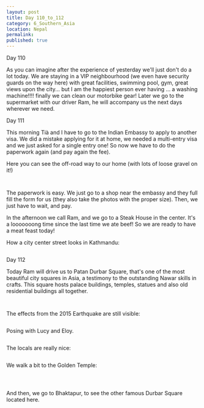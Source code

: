 ```yaml
---
layout: post
title: Day 110_to_112
category: 6_Southern_Asia
location: Nepal
permalink: 
published: true
---
```


Day 110

As you can imagine after the experience of yesterday we'll just don't do a lot today. We are staying in a VIP neighbourhood (we even have security guards on the way here) with great facilities, swimming pool, gym, great views upon the city... but I am the happiest person ever having ... a washing machine!!!! finally we can clean our motorbike gear! Later we go to the supermarket with our driver Ram, he will accompany us the next days wherever we need.

Day 111

This morning Tià and I have to go to the Indian Embassy to apply to another visa. We did a mistake applying for it at home, we needed a multi-entry visa and we just asked for a single entry one! So now we have to do the paperwork again (and pay again the fee).

Here you can see the off-road way to our home (with lots of loose gravel on it!)

<p><a
href="https://lh3.googleusercontent.com/NzfYoWNaRoICuIh_SaC-JQDc13leZ1eTjnYYeysxEif_v2EhckVgVh5I6aqDYfmcsVD45V-YkCD7SigGRjSoKvJcuCqaZ-DzZQo1x0JafNByog1K2eOjHRY0bALLz2uDEErUaDtWGGodYa-qqryVXE0ENHm_oZxnkADdmc9oLCtbAeaHLovd_MLrSgHDLpofH05MGHHbigOFVA6TZm1LGL46p7GgzQGPA6dqOV7KqXQG--Dvp_kAiBtc1hbTkEvOhV3Otd_8ZN4ct0pT8qH6-C8s4Ohr4-l1-LZhEEUDXHdmmNZ0g0zpIR0sCOR9b-0F7JGj4M2i1tvTtzMkYhIoSqOi7Iwf0AE8oBg-wd7iwJFz_KEwkQSdnAqh-kZyJwipnv_S1kxIBOeOPZdPvxTZm-0mkri7_UL4KT60JCpjEOFcFAf2YE4qdEaHL4mhnUZ9uN4cRuh6wieSJBn_i8EFJkvtJ4vHLzNcAwOggm9phqD4olByWn7S5pyrr1OK7pwt0b31Zg5KJsGqDDXhuZ0syXwkuVM7RbyWsASXjEFbOM-ghLY8eqLJIPC7gAA6yjPDjS3jhQsv3up0XQsEBSlnjJHh9o42CxDHlZRdEUiH7_veMDxOI8gV8ZBXD2s5EY7Ixv0DenWkNEEyYbV_PikvfqtfMzuPRnfaNJ0ovqMqWmlziV0JfLTsOksC3w=w836-h627-no"><img 
src="https://lh3.googleusercontent.com/NzfYoWNaRoICuIh_SaC-JQDc13leZ1eTjnYYeysxEif_v2EhckVgVh5I6aqDYfmcsVD45V-YkCD7SigGRjSoKvJcuCqaZ-DzZQo1x0JafNByog1K2eOjHRY0bALLz2uDEErUaDtWGGodYa-qqryVXE0ENHm_oZxnkADdmc9oLCtbAeaHLovd_MLrSgHDLpofH05MGHHbigOFVA6TZm1LGL46p7GgzQGPA6dqOV7KqXQG--Dvp_kAiBtc1hbTkEvOhV3Otd_8ZN4ct0pT8qH6-C8s4Ohr4-l1-LZhEEUDXHdmmNZ0g0zpIR0sCOR9b-0F7JGj4M2i1tvTtzMkYhIoSqOi7Iwf0AE8oBg-wd7iwJFz_KEwkQSdnAqh-kZyJwipnv_S1kxIBOeOPZdPvxTZm-0mkri7_UL4KT60JCpjEOFcFAf2YE4qdEaHL4mhnUZ9uN4cRuh6wieSJBn_i8EFJkvtJ4vHLzNcAwOggm9phqD4olByWn7S5pyrr1OK7pwt0b31Zg5KJsGqDDXhuZ0syXwkuVM7RbyWsASXjEFbOM-ghLY8eqLJIPC7gAA6yjPDjS3jhQsv3up0XQsEBSlnjJHh9o42CxDHlZRdEUiH7_veMDxOI8gV8ZBXD2s5EY7Ixv0DenWkNEEyYbV_PikvfqtfMzuPRnfaNJ0ovqMqWmlziV0JfLTsOksC3w=w836-h627-no" alt=""></a></p>

<p><a
href="https://lh3.googleusercontent.com/sq2uXKcmux9JK-uaA2bGrrdHW4d0sVGk3Vm-Xsl3BUPUvs5mm3KWWIkrHqWL2IolpL5cYp1PBfUs56lXMf8LKYuptzkBS0-piAb9Po_a3GucB-sdbUGU2MXJeaCPDIm7bs-NvsjWZpgjTuZks2wwMi7vN5jvSgf63EM-SqR51mUa02yMVP5TWCCbQzTINHc0gTcNqV62Tm93KpSCa5nVCehUTyNKtmTQAYQIDtzjpV714iTU7V34zXJ1rXMboy168wfNY8IY8vK2ZvXStiqaHeHLoPPueYFJZka79UF40rrd2O0JvTKQj8sBJ5uGxdAkweCnjkV0bIE0xUvaGCwDN34Fbp_fVYaTDGYKMsdJCPieS9mayhca56d2zCsJKRXiIb6Q6wIsbrf1isCObSwV4eBmyTYMLPO2Q3VZnI0UCGuFVw1tRt1xTvw_R0fbR9f8jVvwgkBoqsBpkZT-ESCjpQRFsBZ_n_HfUPXu48tZxYFDH6dRUa4hEeN95lZnY_e62aH6gz2a60DHEdoj09KLTY3W8RWHP2Cw-GhAXcGBYFDz8Uyo81BDolmkTywTay-MlaGxWdU52acFj2-Bm9VolgkSecrp25Ec7aaLqxyGXTw3WiRTX4BOe0nyelISzn2k66PoQWccSXepeRpVmjRLG7eMv4BMzr6gEOXNWf0E3RAAd3F9W9J9ktpSeA=w836-h627-no"><img 
src="https://lh3.googleusercontent.com/sq2uXKcmux9JK-uaA2bGrrdHW4d0sVGk3Vm-Xsl3BUPUvs5mm3KWWIkrHqWL2IolpL5cYp1PBfUs56lXMf8LKYuptzkBS0-piAb9Po_a3GucB-sdbUGU2MXJeaCPDIm7bs-NvsjWZpgjTuZks2wwMi7vN5jvSgf63EM-SqR51mUa02yMVP5TWCCbQzTINHc0gTcNqV62Tm93KpSCa5nVCehUTyNKtmTQAYQIDtzjpV714iTU7V34zXJ1rXMboy168wfNY8IY8vK2ZvXStiqaHeHLoPPueYFJZka79UF40rrd2O0JvTKQj8sBJ5uGxdAkweCnjkV0bIE0xUvaGCwDN34Fbp_fVYaTDGYKMsdJCPieS9mayhca56d2zCsJKRXiIb6Q6wIsbrf1isCObSwV4eBmyTYMLPO2Q3VZnI0UCGuFVw1tRt1xTvw_R0fbR9f8jVvwgkBoqsBpkZT-ESCjpQRFsBZ_n_HfUPXu48tZxYFDH6dRUa4hEeN95lZnY_e62aH6gz2a60DHEdoj09KLTY3W8RWHP2Cw-GhAXcGBYFDz8Uyo81BDolmkTywTay-MlaGxWdU52acFj2-Bm9VolgkSecrp25Ec7aaLqxyGXTw3WiRTX4BOe0nyelISzn2k66PoQWccSXepeRpVmjRLG7eMv4BMzr6gEOXNWf0E3RAAd3F9W9J9ktpSeA=w836-h627-no" alt=""></a></p>

The paperwork is easy. We just go to a shop near the embassy and they full fill the form for us (they also take the photos with the proper size). Then, we just have to wait, and pay.

In the afternoon we call Ram, and we go to a Steak House in the center. It's a looooooong time since the last time we ate beef! So we are ready to have a meat feast today!

How a city center street looks in Kathmandu:

<p><a
href="https://lh3.googleusercontent.com/01cjq0JoW3DLpkh2NxK3QTV9n4qpyW1qUHECfC1U7E0bAVmhvsQhbNmJXnXIX4-zPU6sDe74__RewcU4w4UaPbmDWLNyN5QxHflG_3RUNSmcQIHl5rj5M6fBiZrZb9JPBRGhB_MJ8SE52URe_RhDx2EOckZbcoASuufclPh0y5xHPe-uur4rg6Cdm3khAOE_z-QwfIY31xjTPH9G12HLO3xuipCLsd609Bsw6tJGYpBBsgJsAoYC274wuEHSEG5iDTcovhR5oPhI-5gB1img1JsGOsomhS3VhjeJXMwnYOI4Yy3eriTvGXwQWHeinMkl7-lu9e6gp2lCzXu8AkHK1XiOYsnJlLqQvJCoEz6CO_oJ4UYTJNtjEvtQr9I5napioYs8wdERb57xDTC1uCCEZWmIH8abfrjsFMoXVupZGizPF7zxgAiPFIvyDn_ZGgC5P2h55lTScLVuzReCfiyDPMGrVWXK1LGmVzurE9-cpEqBa8gZh_jzn3Z1jDCQtlc9GCCBkkEhTV2aWDyxx-wMMDGUxOh-jSGer-n9tCrr5CiOrmhuov_990TKWmy0JifQoycU1qZtPeB3UJy5YEQn5RjQHBTOKuEhI9BDtMUEpAv5GZAiUxaaMGuwrTtvdZZLNiPerSK_5wiLP3rfQ5x5QbRPCsC-8izWs8LtjqQIxnHFuSlkS5KuInBY2g=w836-h627-no"><img 
src="https://lh3.googleusercontent.com/01cjq0JoW3DLpkh2NxK3QTV9n4qpyW1qUHECfC1U7E0bAVmhvsQhbNmJXnXIX4-zPU6sDe74__RewcU4w4UaPbmDWLNyN5QxHflG_3RUNSmcQIHl5rj5M6fBiZrZb9JPBRGhB_MJ8SE52URe_RhDx2EOckZbcoASuufclPh0y5xHPe-uur4rg6Cdm3khAOE_z-QwfIY31xjTPH9G12HLO3xuipCLsd609Bsw6tJGYpBBsgJsAoYC274wuEHSEG5iDTcovhR5oPhI-5gB1img1JsGOsomhS3VhjeJXMwnYOI4Yy3eriTvGXwQWHeinMkl7-lu9e6gp2lCzXu8AkHK1XiOYsnJlLqQvJCoEz6CO_oJ4UYTJNtjEvtQr9I5napioYs8wdERb57xDTC1uCCEZWmIH8abfrjsFMoXVupZGizPF7zxgAiPFIvyDn_ZGgC5P2h55lTScLVuzReCfiyDPMGrVWXK1LGmVzurE9-cpEqBa8gZh_jzn3Z1jDCQtlc9GCCBkkEhTV2aWDyxx-wMMDGUxOh-jSGer-n9tCrr5CiOrmhuov_990TKWmy0JifQoycU1qZtPeB3UJy5YEQn5RjQHBTOKuEhI9BDtMUEpAv5GZAiUxaaMGuwrTtvdZZLNiPerSK_5wiLP3rfQ5x5QbRPCsC-8izWs8LtjqQIxnHFuSlkS5KuInBY2g=w836-h627-no" alt=""></a></p>

Day 112

Today Ram will drive us to Patan Durbar Square, that's one of the most beautiful city squares in Asia, a testimony to the outstanding Nawar skills in crafts. This square hosts palace buildings, temples, statues and also old residential buildings all together.

<p><a
href="https://lh3.googleusercontent.com/kPttjFe4ru1pehVVu1D6prgSLjwID0MH7qLauanuXgVbafGwlGRWObr4isdU6ZV9SB1pv0Bi0_q_IRfjdEtDRQfOfsRTf0rPV3mPXKsWg3bReuzVwsbXTdC50eFWBXNKv3lJ-s4UkTJnB2Bk2p8zC-R8Dc0zDekFc1eQPHiDaWm34I8samWf9vmFlUrFtBci_hBTJAGLLnSwPJ-JKt97aYJ2LFSu4Q-KVCi173xoQgkveGeu7K5A1e4XXcqEpzOTqcyijT97uFMW4aZeRsY0ewCgZJirIQNx1njz4zd8nNH8VF9XZ60YCXyMV3m_W5Ko0oAPc2bv6F2nNUeKYbdQ48hq55ZTLCuP6RpvTgbCz_qFeQIPVsLzSODIOrlmWBhiKGYyvC18RIwvGi14oRKFN5aHpFo1lFz22Qo5-vQZgMVTUJZ2aVQg1FFqAeX26yfhXEehB5hcovJHyK2aMWyHCO1l4eI0pNhfbs_V4uq0D3Yds0dySsDDKFe8FImSRqD3FJBwHb_lWTJZaVdBmT4iKlWUnJMzMRhn-rGPJBzzqIPF1SXwDTYv-H47RsTrpVDIMX3EW4cj3_Dxsvy-Lzkl2d7VjismnkkwTXQ5WsRXE9gwioO4sy0_8PAzj7LiLLWF-VJHIlcMyerzIT42RjaRwWZxG0GiRVU5SC9RHCB_sgQ2FUpRD39GQDEmSQ=w836-h627-no"><img 
src="https://lh3.googleusercontent.com/kPttjFe4ru1pehVVu1D6prgSLjwID0MH7qLauanuXgVbafGwlGRWObr4isdU6ZV9SB1pv0Bi0_q_IRfjdEtDRQfOfsRTf0rPV3mPXKsWg3bReuzVwsbXTdC50eFWBXNKv3lJ-s4UkTJnB2Bk2p8zC-R8Dc0zDekFc1eQPHiDaWm34I8samWf9vmFlUrFtBci_hBTJAGLLnSwPJ-JKt97aYJ2LFSu4Q-KVCi173xoQgkveGeu7K5A1e4XXcqEpzOTqcyijT97uFMW4aZeRsY0ewCgZJirIQNx1njz4zd8nNH8VF9XZ60YCXyMV3m_W5Ko0oAPc2bv6F2nNUeKYbdQ48hq55ZTLCuP6RpvTgbCz_qFeQIPVsLzSODIOrlmWBhiKGYyvC18RIwvGi14oRKFN5aHpFo1lFz22Qo5-vQZgMVTUJZ2aVQg1FFqAeX26yfhXEehB5hcovJHyK2aMWyHCO1l4eI0pNhfbs_V4uq0D3Yds0dySsDDKFe8FImSRqD3FJBwHb_lWTJZaVdBmT4iKlWUnJMzMRhn-rGPJBzzqIPF1SXwDTYv-H47RsTrpVDIMX3EW4cj3_Dxsvy-Lzkl2d7VjismnkkwTXQ5WsRXE9gwioO4sy0_8PAzj7LiLLWF-VJHIlcMyerzIT42RjaRwWZxG0GiRVU5SC9RHCB_sgQ2FUpRD39GQDEmSQ=w836-h627-no" alt=""></a></p>

<p><a
href="https://lh3.googleusercontent.com/tyPOVbAKY9IRkYYSRYHu72ld1EaGOGAIFREUYOqUHdZRPedjs1br0IbxIDG2sjIyDaq9oh3glm1U2w3GLytiyD6MqoCrfuPYenYoC_CTbXmrSng1ES7nc3unOn6BqNuJeq0qgZE-kv8M27orKf97Qd5UEt5kLZEXrjSJU1DsAPZgS_O3S8e5CzF35ECnZaID2Gs9w1hatsKg-pMgs5eoOt11c2n9OcIIgt2xVaMBO8KNNbPv6-7KvB12VeM4R8anSWs1U7v2L53APSNUFIKZXVDVX12dEIPESOt-AqNzLbQTthkPAKAsi9OTAbhSWhF4f9tkK4eZHnTquw_BiE6YP2T6wqGvjvuJrJzYy5bBbZs7c1l-qgX5pCBCEWKhjK-rMVvY2kiU5Gnz8C1lR9rk0kPVMGynd8WMZBrDyHmqR3iBx3pBQfxRNlXrMvmhon2tncfeK6tnvIyNRcWUUmTC_RHcGlJEKpcXlstz-ErmoJML8ikrTzhl1S17PEURwV6pAETBRiMaS5jSnwW0nHM5MwP9nvc05XAN7Rd9kyzS4LAkIAU2w9uH3gF1Ft21KzCrMh9vacN2qWC9b002ggiLVXuhoGFigvdgOH6YCo2H28k-5bYFjbxW6FkvaRouzLjT1B2TLDY5SFuWUFu955ScZbSl5PtuKKzx9tYe_kBMqurwLVyqob1rFX-d_w=w669-h502-no"><img 
src="https://lh3.googleusercontent.com/tyPOVbAKY9IRkYYSRYHu72ld1EaGOGAIFREUYOqUHdZRPedjs1br0IbxIDG2sjIyDaq9oh3glm1U2w3GLytiyD6MqoCrfuPYenYoC_CTbXmrSng1ES7nc3unOn6BqNuJeq0qgZE-kv8M27orKf97Qd5UEt5kLZEXrjSJU1DsAPZgS_O3S8e5CzF35ECnZaID2Gs9w1hatsKg-pMgs5eoOt11c2n9OcIIgt2xVaMBO8KNNbPv6-7KvB12VeM4R8anSWs1U7v2L53APSNUFIKZXVDVX12dEIPESOt-AqNzLbQTthkPAKAsi9OTAbhSWhF4f9tkK4eZHnTquw_BiE6YP2T6wqGvjvuJrJzYy5bBbZs7c1l-qgX5pCBCEWKhjK-rMVvY2kiU5Gnz8C1lR9rk0kPVMGynd8WMZBrDyHmqR3iBx3pBQfxRNlXrMvmhon2tncfeK6tnvIyNRcWUUmTC_RHcGlJEKpcXlstz-ErmoJML8ikrTzhl1S17PEURwV6pAETBRiMaS5jSnwW0nHM5MwP9nvc05XAN7Rd9kyzS4LAkIAU2w9uH3gF1Ft21KzCrMh9vacN2qWC9b002ggiLVXuhoGFigvdgOH6YCo2H28k-5bYFjbxW6FkvaRouzLjT1B2TLDY5SFuWUFu955ScZbSl5PtuKKzx9tYe_kBMqurwLVyqob1rFX-d_w=w669-h502-no" alt=""></a></p>

The effects from the 2015 Earthquake are still visible:

<p><a
href="https://lh3.googleusercontent.com/S__d4iyjmNSBF9OCMFGnMdW4Rl38Pww4heUYHKnTXXR9i35_0h_-DLja5rBK2UNYntna_geIlRBMyCWU6E6HlpO40xRj20k4BXzTFyRin76x8z8ZdMDIBgSajUGy7sNaumjbaMwsfelb5_6NR7teGwLtwfMIyuGsg3NjSC8yUktHWvmw9p4SlLUS8sqm92rZDlcjXWttCkeebbmbEPHo4Nafe8RTWU07duGmmOUGVly6ZeKGMzYKIpVre2b2yhhgAq8bDiJc2qI4Xl2DYDXltGiFrN6j1ad7ClF-WjOuUKkHE04H75B7EggU8SWeozgQJFDc9r1pp8IeBmtNP5-4_w1b71juUT_giUnXuMMFanZbmtLZ53l--Gttj12KocL57i0LtkGkyljpj5w44L5cWnXAKKsLgfx5xyiEM1esC6Atr9066pysUGMPwN9dCbm51IPIs1bLACuI4Rm4FdMtq2YQ9d__ELFoPqDcVmVK-4HfeHUhs23ZgfZYAjyd0A3uYI-s3zcjDt_7Rhq6yomwihsxqjEf3x60iatxuuAfZmOI4zlwCV4Ft7mM-PYdcv5iliZWDqgWhbS_k0BB1UUSiSyNcNSzAT8KR4udBlHBHJmrJaaAKmtUd0eC0Z8AOPpcruH5A3SHGSalifGNSrE6ldN46dXVrURKvTdFHJIUGPicELoQG_5GBzApFQ=w377-h502-no"><img 
src="https://lh3.googleusercontent.com/S__d4iyjmNSBF9OCMFGnMdW4Rl38Pww4heUYHKnTXXR9i35_0h_-DLja5rBK2UNYntna_geIlRBMyCWU6E6HlpO40xRj20k4BXzTFyRin76x8z8ZdMDIBgSajUGy7sNaumjbaMwsfelb5_6NR7teGwLtwfMIyuGsg3NjSC8yUktHWvmw9p4SlLUS8sqm92rZDlcjXWttCkeebbmbEPHo4Nafe8RTWU07duGmmOUGVly6ZeKGMzYKIpVre2b2yhhgAq8bDiJc2qI4Xl2DYDXltGiFrN6j1ad7ClF-WjOuUKkHE04H75B7EggU8SWeozgQJFDc9r1pp8IeBmtNP5-4_w1b71juUT_giUnXuMMFanZbmtLZ53l--Gttj12KocL57i0LtkGkyljpj5w44L5cWnXAKKsLgfx5xyiEM1esC6Atr9066pysUGMPwN9dCbm51IPIs1bLACuI4Rm4FdMtq2YQ9d__ELFoPqDcVmVK-4HfeHUhs23ZgfZYAjyd0A3uYI-s3zcjDt_7Rhq6yomwihsxqjEf3x60iatxuuAfZmOI4zlwCV4Ft7mM-PYdcv5iliZWDqgWhbS_k0BB1UUSiSyNcNSzAT8KR4udBlHBHJmrJaaAKmtUd0eC0Z8AOPpcruH5A3SHGSalifGNSrE6ldN46dXVrURKvTdFHJIUGPicELoQG_5GBzApFQ=w377-h502-no" alt=""></a></p>

Posing with Lucy and Eloy.

<p><a
href="https://lh3.googleusercontent.com/42ZGCULmTV8Rz0GP5fm3atQ9Dvvixb4tm0zoGIbM-dKlTgRlMqMBDbeoZqfefkzsQSaQuiZKbI5DIf5-Wv4Ox5revQUlMm4-C0KB2_lJGOQAVl1aLW8YegbLlXiBbMqS7KzVLqPHjqA8uwFwIX9Iq3goJXtp--uC8EJZqZ2f321VzkSzfdtyY12KQc_EjI1ocWuGBLn0AvNWE6wtxif1O_FDm1gEPVc6lkDRuj8U7qgvwHs02gT8aRfl3qJMJAetB3PcpDln0oJO4wgy-zUSJvSeNOsdZQ8Xm8LGz8q5zWa0X_j_6GVjcgHMHr90WWkkO9Xg5N3GpnVEwMYKKyCype54M1klallScExlQUUbxFqpfju4QmxFQc1YCmkOwgBLANJTJVIAL5p1tRNBp_dEK19ppR9AWvBFHVmln_LWkBLjNcTCD4esyLECJHM3QjxilVWfyV6lYaeYAHbgKwUFW1TjvCWSaf_pMcIYz3YXwBndiKhAGw8Us4bVgXh6BdVin9_hru6inbV89bVo6EK2mNK-RlyR76xamXmcKWVxhmRK6yDkzSRLD7l7vJPvhv7SfB1XWiAXQa4LHIRKrYummfv_Wuc0zpr_EA4_kv5K_ShjhUfvyNlFQr3H2YRmPPyUkNZjhzwePVZZMFJcoFQgMJz0L9aSQlcfwThgWXqJ49P03hqvyLwmLKSnOw=w836-h627-no"><img 
src="https://lh3.googleusercontent.com/42ZGCULmTV8Rz0GP5fm3atQ9Dvvixb4tm0zoGIbM-dKlTgRlMqMBDbeoZqfefkzsQSaQuiZKbI5DIf5-Wv4Ox5revQUlMm4-C0KB2_lJGOQAVl1aLW8YegbLlXiBbMqS7KzVLqPHjqA8uwFwIX9Iq3goJXtp--uC8EJZqZ2f321VzkSzfdtyY12KQc_EjI1ocWuGBLn0AvNWE6wtxif1O_FDm1gEPVc6lkDRuj8U7qgvwHs02gT8aRfl3qJMJAetB3PcpDln0oJO4wgy-zUSJvSeNOsdZQ8Xm8LGz8q5zWa0X_j_6GVjcgHMHr90WWkkO9Xg5N3GpnVEwMYKKyCype54M1klallScExlQUUbxFqpfju4QmxFQc1YCmkOwgBLANJTJVIAL5p1tRNBp_dEK19ppR9AWvBFHVmln_LWkBLjNcTCD4esyLECJHM3QjxilVWfyV6lYaeYAHbgKwUFW1TjvCWSaf_pMcIYz3YXwBndiKhAGw8Us4bVgXh6BdVin9_hru6inbV89bVo6EK2mNK-RlyR76xamXmcKWVxhmRK6yDkzSRLD7l7vJPvhv7SfB1XWiAXQa4LHIRKrYummfv_Wuc0zpr_EA4_kv5K_ShjhUfvyNlFQr3H2YRmPPyUkNZjhzwePVZZMFJcoFQgMJz0L9aSQlcfwThgWXqJ49P03hqvyLwmLKSnOw=w836-h627-no" alt=""></a></p>

The locals are really nice:

<p><a
href="https://lh3.googleusercontent.com/3V2eg__Qq4qcX6PpC6eGlyTR8kosWTku98ca-qlpX59l7pqzDdoxkD3JTxNojaxKtc3htn_9i7NDR-yNUhKOtSVGWS7SfeUOK6ITuWx0h5hpW00Sm4MTe8HkDPpJ3WbxcvbN2c-Ei4hu-nTFryvcDbwA4G3lRy-Dem_A0Hio34Bgv9xrAaTBJZkYUXExv4ZwlL43_fT9koOUZo86qSnw-XaSH6QbpFWCWAeOUB3p0Yh7gmUfPFV2JrWsCn0IHX-JBr4ubPPmb3Wf8sutkqHhj6tTEQLZsaRkVaBdKlHOqDARtceHczWhKL0Ggz4OJ-vudjwLM329vNBOVih1VX_x26caaG8ulHL3SfrKtfxYFu9ZzQn4rAP0C7LiKrzkH5bvQDCx2oM-Dq5XFNnflI-aLHJc3lVTO3tOT5fKkUvHHgSOefYsV6n1ZzD8HzHgDf99O_Wa2CWRp_Dt3Br_XQnZBYEmvtTjkK3MMduhFtPE1_L6_1FDe7cJQGa9XLviboS1yBWl0CUR4aB1h0C3c0VdC6SPklXxm-1PJCtqtIyGps3sDjLJHiR5qhY8vpyNIdxSNPPL4MeEFvDQrtBp4QyaTo-zYbrBHwvz6gPNboP35_1XziyvGz5MuIrP3tdmep4A9-5lJLfF7AUy0-NZPbrsQvcDFpe6D0qFk2twdJoBKXmRrykBQoq8SfcVtA=w669-h502-no"><img 
src="https://lh3.googleusercontent.com/3V2eg__Qq4qcX6PpC6eGlyTR8kosWTku98ca-qlpX59l7pqzDdoxkD3JTxNojaxKtc3htn_9i7NDR-yNUhKOtSVGWS7SfeUOK6ITuWx0h5hpW00Sm4MTe8HkDPpJ3WbxcvbN2c-Ei4hu-nTFryvcDbwA4G3lRy-Dem_A0Hio34Bgv9xrAaTBJZkYUXExv4ZwlL43_fT9koOUZo86qSnw-XaSH6QbpFWCWAeOUB3p0Yh7gmUfPFV2JrWsCn0IHX-JBr4ubPPmb3Wf8sutkqHhj6tTEQLZsaRkVaBdKlHOqDARtceHczWhKL0Ggz4OJ-vudjwLM329vNBOVih1VX_x26caaG8ulHL3SfrKtfxYFu9ZzQn4rAP0C7LiKrzkH5bvQDCx2oM-Dq5XFNnflI-aLHJc3lVTO3tOT5fKkUvHHgSOefYsV6n1ZzD8HzHgDf99O_Wa2CWRp_Dt3Br_XQnZBYEmvtTjkK3MMduhFtPE1_L6_1FDe7cJQGa9XLviboS1yBWl0CUR4aB1h0C3c0VdC6SPklXxm-1PJCtqtIyGps3sDjLJHiR5qhY8vpyNIdxSNPPL4MeEFvDQrtBp4QyaTo-zYbrBHwvz6gPNboP35_1XziyvGz5MuIrP3tdmep4A9-5lJLfF7AUy0-NZPbrsQvcDFpe6D0qFk2twdJoBKXmRrykBQoq8SfcVtA=w669-h502-no" alt=""></a></p>

We walk a bit to the Golden Temple:

<p><a
href="https://lh3.googleusercontent.com/HoeFKbDdz3Ry_ax78pAN3FbAEoVR8bSpJo7bERx5GwuUuVlceDza5017VgGSxVOLRBlgxkB4M5H1M8OqpIRJEAi4QFNpKXDswyOsoaEVrNPUdJMYQvNo-y3SAFHSso79prC4IiE-NT_AVPV8C1v_y7vvoRqBairT_IOPphPdC3OdBqq9aD2ZUsTWMUxCIwFBOA7aBydsNfuayoJTiUFBv_m4rU4238NVpQL1gx3AmZbg3wU7wONLckCJBjyS4Ow5oXZwp19tN_XDksuDjuFd79keywWGB0zT_I6eUe4OEIsoOf3e94i38etzPPdwIkELaGR1uBjKbFVhX54DOcPN4PN8wpAG_VSGl6b0xhIiqhNfXaUYWBJgYIZ6jEguB_52WDO84B_4m1jqPumyRY5EwFN0V6ime8t70YT6ifwBJC26RqwrC-4uu1-tbR_gIEvrX5xbCr6iOTKC4a70y9-c4rF9KprzAwJkZZ7IVDb-e9hFu-j32gGajqEDAAP31UAV19ZcK_wwL7AL2oKW0B0J3MVw5mcBkPpCnLDWbYDqrHtzkNA8JITZ1pq7jC6Li6Ajah0d371D2W5StedMHFRcbV8sLTBp9KNVeH7XGlc9atcGrG3-dVmLaU7O0MWWk8cdlGuCyAr3ai962KwzJ9gOGA7TFC9o9y94vzAPA9s6vLUZGkPqfHtRNdgEcw=w836-h627-no"><img 
src="https://lh3.googleusercontent.com/HoeFKbDdz3Ry_ax78pAN3FbAEoVR8bSpJo7bERx5GwuUuVlceDza5017VgGSxVOLRBlgxkB4M5H1M8OqpIRJEAi4QFNpKXDswyOsoaEVrNPUdJMYQvNo-y3SAFHSso79prC4IiE-NT_AVPV8C1v_y7vvoRqBairT_IOPphPdC3OdBqq9aD2ZUsTWMUxCIwFBOA7aBydsNfuayoJTiUFBv_m4rU4238NVpQL1gx3AmZbg3wU7wONLckCJBjyS4Ow5oXZwp19tN_XDksuDjuFd79keywWGB0zT_I6eUe4OEIsoOf3e94i38etzPPdwIkELaGR1uBjKbFVhX54DOcPN4PN8wpAG_VSGl6b0xhIiqhNfXaUYWBJgYIZ6jEguB_52WDO84B_4m1jqPumyRY5EwFN0V6ime8t70YT6ifwBJC26RqwrC-4uu1-tbR_gIEvrX5xbCr6iOTKC4a70y9-c4rF9KprzAwJkZZ7IVDb-e9hFu-j32gGajqEDAAP31UAV19ZcK_wwL7AL2oKW0B0J3MVw5mcBkPpCnLDWbYDqrHtzkNA8JITZ1pq7jC6Li6Ajah0d371D2W5StedMHFRcbV8sLTBp9KNVeH7XGlc9atcGrG3-dVmLaU7O0MWWk8cdlGuCyAr3ai962KwzJ9gOGA7TFC9o9y94vzAPA9s6vLUZGkPqfHtRNdgEcw=w836-h627-no" alt=""></a></p>

<p><a
href="https://lh3.googleusercontent.com/n9ma1oukAtprJWosOy3VX-mocl-oEO8z-lbPahatsKp1uC0pPktJy5G57ErD8qs0YyG894zkmXXKhaDccUjlnnCtIvbADpD2_hKcwlGWidQ9EPDVdnTNaUZ5ERn98Nv9BPmooFj9_AtuuqcrHUBhM7xQLBLuyZPj3_MxrIUlR7EVjZJK3HNe8BOc5Z6QU1G1h4MVQkdQBUhDSzUzLyxOTqEg93hYm6jq1n14i8hiCLRvDAQs-LIQnD1k1ZKjVbvMRWuTHGaaz-X-L7Sn5N0XHMN_TJovBD299fF_Zg_C437pAZeCa04-f3LzpI_APfvsKVPiXT2ufzYzx0cqPe_WGFqtdSO4XsnOQWReKQak8mFfxQ8zr7ub9uiwGRNzguLEOxL4ztXICNTfPzVo9k97hgUbEoIXDc6T4mZeGqraCxYxQ-mthHVseat-M1UoqPbUpyqlAO0vEdl3-AT73mO6s8nASqM237mllxFerlUIJhwkA0zL4BvU1h25v4BXiyNMWxuOwfd34lGFNX-6mmnPydOMfmYq4-GnUb48qj5snD2k6nsnvqubYPPbNvrOT9PDbGFWemqKpY8EOiWk0sbTfgCoPk6HsolwbErspxNMVXSBvrppqVYXjr-S82c_vbps77nGNQAc4XCzB5P01Ae0hCUpdRGKyMfAdiYU7CNuVVudlBPn0bPnmrX2wA=w836-h627-no"><img 
src="https://lh3.googleusercontent.com/n9ma1oukAtprJWosOy3VX-mocl-oEO8z-lbPahatsKp1uC0pPktJy5G57ErD8qs0YyG894zkmXXKhaDccUjlnnCtIvbADpD2_hKcwlGWidQ9EPDVdnTNaUZ5ERn98Nv9BPmooFj9_AtuuqcrHUBhM7xQLBLuyZPj3_MxrIUlR7EVjZJK3HNe8BOc5Z6QU1G1h4MVQkdQBUhDSzUzLyxOTqEg93hYm6jq1n14i8hiCLRvDAQs-LIQnD1k1ZKjVbvMRWuTHGaaz-X-L7Sn5N0XHMN_TJovBD299fF_Zg_C437pAZeCa04-f3LzpI_APfvsKVPiXT2ufzYzx0cqPe_WGFqtdSO4XsnOQWReKQak8mFfxQ8zr7ub9uiwGRNzguLEOxL4ztXICNTfPzVo9k97hgUbEoIXDc6T4mZeGqraCxYxQ-mthHVseat-M1UoqPbUpyqlAO0vEdl3-AT73mO6s8nASqM237mllxFerlUIJhwkA0zL4BvU1h25v4BXiyNMWxuOwfd34lGFNX-6mmnPydOMfmYq4-GnUb48qj5snD2k6nsnvqubYPPbNvrOT9PDbGFWemqKpY8EOiWk0sbTfgCoPk6HsolwbErspxNMVXSBvrppqVYXjr-S82c_vbps77nGNQAc4XCzB5P01Ae0hCUpdRGKyMfAdiYU7CNuVVudlBPn0bPnmrX2wA=w836-h627-no" alt=""></a></p>

<p><a
href="https://lh3.googleusercontent.com/eWApZRIpNJX3vDRpNW08aAVjUTbw28DOqXYM-ryPKvT7vabMp67gu39wGAlXtVyWhfs0T1_nYI1dmUDiQKOCQbeD9-LFbO688bGXDVQzDGiMSR0aMcJ3SBVRS5s1Zh7Ap25CHY2h5RO2d_eNhNKAWinHc9ouMT9z2d937VCzf-1sCqjuz-jTKxjAQ-jS2LM2lfj8OSm9Yg7H0A1OWUhDU0ubxklQLg-aouacmK5ImpZFTCA3n-z-JvKF5kzBJA3pwNbkIQ4NseGzGQlIJzXUXpP9Dg86qjAT9ugaUxYRU3ed-3WT9HhRI1QM8LVWClVi2rqzEcZ78cdL45EXQrUahFyRSuLUl-42QeKn0C0jOLhatADTprzGre2P5knF6JWwLWysZP5tYitKQrYRp2abR-QfvfdvkanDB7VjZnANUEARf2wbYzKwpuApOt1DrqsWgA4Nv9qAk7ejnLGPeAcsWaWHtoWo_zL3KnE2VeDsZ2I8K5403DdbO15PieSSPjVMNmWrf-DuByc9vrtZVXYnlJFYKZpaQvv6wF55S9kp2aknB1BUa2r_RnzUwVp2K_6IETLA1kZypj45qn2i-ckWgGQpeTPvwelHEW3mi_WcvkL3UsH1xRh7DKhClZX9yXL5mX4RUpTfmRBeZ1coi8XJ3N5OcuElleupOujmgW8CBovM4ukZQBdyy-Fr5Q=w377-h502-no"><img 
src="https://lh3.googleusercontent.com/eWApZRIpNJX3vDRpNW08aAVjUTbw28DOqXYM-ryPKvT7vabMp67gu39wGAlXtVyWhfs0T1_nYI1dmUDiQKOCQbeD9-LFbO688bGXDVQzDGiMSR0aMcJ3SBVRS5s1Zh7Ap25CHY2h5RO2d_eNhNKAWinHc9ouMT9z2d937VCzf-1sCqjuz-jTKxjAQ-jS2LM2lfj8OSm9Yg7H0A1OWUhDU0ubxklQLg-aouacmK5ImpZFTCA3n-z-JvKF5kzBJA3pwNbkIQ4NseGzGQlIJzXUXpP9Dg86qjAT9ugaUxYRU3ed-3WT9HhRI1QM8LVWClVi2rqzEcZ78cdL45EXQrUahFyRSuLUl-42QeKn0C0jOLhatADTprzGre2P5knF6JWwLWysZP5tYitKQrYRp2abR-QfvfdvkanDB7VjZnANUEARf2wbYzKwpuApOt1DrqsWgA4Nv9qAk7ejnLGPeAcsWaWHtoWo_zL3KnE2VeDsZ2I8K5403DdbO15PieSSPjVMNmWrf-DuByc9vrtZVXYnlJFYKZpaQvv6wF55S9kp2aknB1BUa2r_RnzUwVp2K_6IETLA1kZypj45qn2i-ckWgGQpeTPvwelHEW3mi_WcvkL3UsH1xRh7DKhClZX9yXL5mX4RUpTfmRBeZ1coi8XJ3N5OcuElleupOujmgW8CBovM4ukZQBdyy-Fr5Q=w377-h502-no" alt=""></a></p>

And then, we go to Bhaktapur, to see the other famous Durbar Square located here.

<p><a
href="https://lh3.googleusercontent.com/wZriF-AQJ09EN5syqhE0Gizi19Ep_vCsyoBx-jL6JE_QfHirUwWFZc3urF4p0ZGB5cD4lVT1EaKNebEg1foPII33sE0LpIkPl5VzpmcxSPbdChCM_RDUOzcLm9n_lx4jzhE1sXz47pAVtpcvQC6G0mQFfOTDU0ICRlbW-xKKH-e7JuZLD_r-r1AJy52dYJ3GolCQdXow1Z1F0BR28SFswmhcJgHs3NYEbZwp8mBfTA0N-tXX2rGpG7zHevVbcskmM6Tm6KQydvSTnVnbDXbSWD1GsZb4HWzpvlRm7V2z30cSAxi9pqEo9Ykaab1vNp0_aFlho3Y2SEyZ5ih7Ub195L_T3IOqQl3Yleqx0sIhaVLrfhu3aZtCNRm4ptEyB1jKdX76SzlqJh235gIfUowYTpFOeCFl_Ng8HX5aLaaSJVcqK4oQsXFeaI4A16Ol_N7cevDSpG33WWNUUzi_wke_qZ51dEaVv2UU51o5-ad4sQmr7YUK1McXd62zwa2BiVh3h5lCVD5Sdj8VginBIfQCekMyMYLsHJhNtRYIsUh11UWbn9Zam_P4dn_MrOmfuLcEjjFOGMqC5EBWFcYgOfAB4NzT_UWZ4TRhxAo9r1JQivm_RRdfj4NYWD09Cd_zei-ASM6TSKW7EJ18ubJQTAqYekG0gOx86BzIO1cS4TshEioksmhKuSGtzZ_YGA=w836-h627-no"><img 
src="https://lh3.googleusercontent.com/wZriF-AQJ09EN5syqhE0Gizi19Ep_vCsyoBx-jL6JE_QfHirUwWFZc3urF4p0ZGB5cD4lVT1EaKNebEg1foPII33sE0LpIkPl5VzpmcxSPbdChCM_RDUOzcLm9n_lx4jzhE1sXz47pAVtpcvQC6G0mQFfOTDU0ICRlbW-xKKH-e7JuZLD_r-r1AJy52dYJ3GolCQdXow1Z1F0BR28SFswmhcJgHs3NYEbZwp8mBfTA0N-tXX2rGpG7zHevVbcskmM6Tm6KQydvSTnVnbDXbSWD1GsZb4HWzpvlRm7V2z30cSAxi9pqEo9Ykaab1vNp0_aFlho3Y2SEyZ5ih7Ub195L_T3IOqQl3Yleqx0sIhaVLrfhu3aZtCNRm4ptEyB1jKdX76SzlqJh235gIfUowYTpFOeCFl_Ng8HX5aLaaSJVcqK4oQsXFeaI4A16Ol_N7cevDSpG33WWNUUzi_wke_qZ51dEaVv2UU51o5-ad4sQmr7YUK1McXd62zwa2BiVh3h5lCVD5Sdj8VginBIfQCekMyMYLsHJhNtRYIsUh11UWbn9Zam_P4dn_MrOmfuLcEjjFOGMqC5EBWFcYgOfAB4NzT_UWZ4TRhxAo9r1JQivm_RRdfj4NYWD09Cd_zei-ASM6TSKW7EJ18ubJQTAqYekG0gOx86BzIO1cS4TshEioksmhKuSGtzZ_YGA=w836-h627-no" alt=""></a></p>

<p><a
href="https://lh3.googleusercontent.com/_VZYGclqBW7aaWjzYZSuoZsPSGTXhZyFQjLBUZJKGCZBSvCHRF_uWwJNglW7ULWpc9NGxu5EFTzUUCHyb_BOxpgqRM2a5zvN0O7B5oCFUz7OonbFVWRmzzed5jlHSf7oNvrFJWKAncYba7qt1XqvsToHZrvJxkGj5bFyNMxZWM0n7DqH1J-I2FoJLTRaqHWe36OsAeVhUz7dm3fDwEgvFuizD3L9GRsFdRxfGgr8y1cazZE6vIsV2CWq0Joyg7JPkVBH5uNBT_2WmuQiSjfLQ-63gxQCWVavOP4HLdbj0JhzsWkIXsnZMv_Sc061zMEPRMJMB5LvrWNk0UhRpeddSesYUgmrcELY46Llf49q85h7eah758r0KYHzwbbgf_vjtdhamRjZfi5lJj8a4lqOWWTu0I2DsciTF0pMt1rUqgWd-yKWoJikwlXNOo5OQRJSLn6tT1woVOGUZSxApDMUOv1XQ5wvqj1tfv_T35CtfTMyb9UzO7bsxHV8Cl8anmkPtDhfDO5vBUyW_3p3qjU6q4jkXPdDpLYExY3wyCYRGrtF8ed3gD-1P8xdzXwVCxnUC_UozrxkIDam6Czuyg-i6Qa_TB1JQP53HCPkI13L87t51_Nn4vFEUCfFlCrMW64kS7Tflw5f8iBGGrRxwWZRaGph3StN8WQxuFhaoW6ZnPTiqvtcnK8j1JpoPQ=w836-h627-no"><img 
src="https://lh3.googleusercontent.com/_VZYGclqBW7aaWjzYZSuoZsPSGTXhZyFQjLBUZJKGCZBSvCHRF_uWwJNglW7ULWpc9NGxu5EFTzUUCHyb_BOxpgqRM2a5zvN0O7B5oCFUz7OonbFVWRmzzed5jlHSf7oNvrFJWKAncYba7qt1XqvsToHZrvJxkGj5bFyNMxZWM0n7DqH1J-I2FoJLTRaqHWe36OsAeVhUz7dm3fDwEgvFuizD3L9GRsFdRxfGgr8y1cazZE6vIsV2CWq0Joyg7JPkVBH5uNBT_2WmuQiSjfLQ-63gxQCWVavOP4HLdbj0JhzsWkIXsnZMv_Sc061zMEPRMJMB5LvrWNk0UhRpeddSesYUgmrcELY46Llf49q85h7eah758r0KYHzwbbgf_vjtdhamRjZfi5lJj8a4lqOWWTu0I2DsciTF0pMt1rUqgWd-yKWoJikwlXNOo5OQRJSLn6tT1woVOGUZSxApDMUOv1XQ5wvqj1tfv_T35CtfTMyb9UzO7bsxHV8Cl8anmkPtDhfDO5vBUyW_3p3qjU6q4jkXPdDpLYExY3wyCYRGrtF8ed3gD-1P8xdzXwVCxnUC_UozrxkIDam6Czuyg-i6Qa_TB1JQP53HCPkI13L87t51_Nn4vFEUCfFlCrMW64kS7Tflw5f8iBGGrRxwWZRaGph3StN8WQxuFhaoW6ZnPTiqvtcnK8j1JpoPQ=w836-h627-no" alt=""></a></p>

<p><a
href="https://lh3.googleusercontent.com/zYzQWptPb4dm_JWg6xrfeodhRslo_1gJLvoYz52SVHXNW3Fu8pnSi5b3v7sVTn85ZTecmLQnpfK1mN6jc007azeDrHse36rrDLT9YLJjsbbdhN-h4kWpbZiaSC3dfYFZMz7QpoXy4lqPoipizyPRaayB-5CO2-H6OYZle5so5iZWV1KJ_mavuY5cw_NdsKmmbYqlOWBjE50cTObXR1Ln5HNX16GGxBTf3JrXb14hIikKsMi_rQ-k38y0Ibf3Rs8Eun4a5AK266PKYAodYy4TNwr1JUdLynf6thZ0HaX8Pec77R-aEtHrVj_eut1HJhUXX86q4hcuY618yIO1nRhjfB7wVYWK9j0nWQHlrs9LzuoqCpOJ4iXvnS0qXuKGvfHhBCalQJ8FVyTWjG03lPJyosYAty_5mElU8Ip6XsFZDPvhyNU2yi33WMZhJUlbCQZAMjQMgcNj7qD93Pn3pPKTqKtBajVz6lF8KzrwsP4ylJLE3y7TWYrKssASLmybfZ_Q1tWCWJ8K56cEpyWBF8hRzTVRwdtfj6QlVXWK7UWMA6u0ICvcw88U2XFgPwRNrW-_7rJ6Utv9bxiZquKKhbl1uQaaVMwLy4kniYO_jy7MYVgTU53On8hCjKsCNYOmHpGJItGSxc19bSxeqEu0AX825rSQ3l1t6Y8si1q3EEg1xMR4vALD10ur0V1ovg=w836-h627-no"><img 
src="https://lh3.googleusercontent.com/zYzQWptPb4dm_JWg6xrfeodhRslo_1gJLvoYz52SVHXNW3Fu8pnSi5b3v7sVTn85ZTecmLQnpfK1mN6jc007azeDrHse36rrDLT9YLJjsbbdhN-h4kWpbZiaSC3dfYFZMz7QpoXy4lqPoipizyPRaayB-5CO2-H6OYZle5so5iZWV1KJ_mavuY5cw_NdsKmmbYqlOWBjE50cTObXR1Ln5HNX16GGxBTf3JrXb14hIikKsMi_rQ-k38y0Ibf3Rs8Eun4a5AK266PKYAodYy4TNwr1JUdLynf6thZ0HaX8Pec77R-aEtHrVj_eut1HJhUXX86q4hcuY618yIO1nRhjfB7wVYWK9j0nWQHlrs9LzuoqCpOJ4iXvnS0qXuKGvfHhBCalQJ8FVyTWjG03lPJyosYAty_5mElU8Ip6XsFZDPvhyNU2yi33WMZhJUlbCQZAMjQMgcNj7qD93Pn3pPKTqKtBajVz6lF8KzrwsP4ylJLE3y7TWYrKssASLmybfZ_Q1tWCWJ8K56cEpyWBF8hRzTVRwdtfj6QlVXWK7UWMA6u0ICvcw88U2XFgPwRNrW-_7rJ6Utv9bxiZquKKhbl1uQaaVMwLy4kniYO_jy7MYVgTU53On8hCjKsCNYOmHpGJItGSxc19bSxeqEu0AX825rSQ3l1t6Y8si1q3EEg1xMR4vALD10ur0V1ovg=w836-h627-no" alt=""></a></p>

<p><a
href="https://lh3.googleusercontent.com/KDFsMhOUqekYa2pFBkPSHFG-ZvJT7qRfTxn6PhYsTNu9N-cU6RrAnn79liOCjXzTVkKIw_2vn4WVb1OCmyHOMNcV0gwW5FzqgNg9Z6h1prRE7zQbJvy6vRDlV2jNtc59t9Jsb95aYOI3hdYkD1MGJnnBNXYJdhvAxPmtWMeqfneWdwj0UgDdHo0SXdWEM5slDxAKI6tIWimRq1eKqipnPPdpnRWfVnzR1rGLlZpSuBHUYFVY_Awr2lcDtuO6keaiqA5XujsT5QxgEKt-3nvKGFOp5f3kF9JlqA26Pf---6S6FpiBMvEuxLsLQQb-qWm1ra0TfjEE5anfTPvEyAIU_ilGipLMl-jPxC0LhGe0MwU35xF914bKOQXi4ZNOfm0bbIgFaktFwR0LctW-rvnkAhG7ZnIs_5cpdt5XUOgSAia9ues7oncG9tUaiA3hI_FiWg2ScUS70hRf7wKZElBNFscyl6ksy36IAWuqWYiLFFtLEV7MgW0Si4vJFTZZtvlBQVgwxpJ4yaCi1KVVRmtEbder9fiVEWDEv_nciDVRGnE06NJOdYp84Alub-LGme0Y3cwTk0tcd2WLLAHTimFlbMTjVj7JtsBOmEPKSa8gH590KyeFG5cjCMUcso3D9jA7_RHHhQgk_oXuoTmP8XdJXMDRMjgiU607vipJE0gw6oCcQB0FSgnszzM4-A=w669-h502-no"><img 
src="https://lh3.googleusercontent.com/KDFsMhOUqekYa2pFBkPSHFG-ZvJT7qRfTxn6PhYsTNu9N-cU6RrAnn79liOCjXzTVkKIw_2vn4WVb1OCmyHOMNcV0gwW5FzqgNg9Z6h1prRE7zQbJvy6vRDlV2jNtc59t9Jsb95aYOI3hdYkD1MGJnnBNXYJdhvAxPmtWMeqfneWdwj0UgDdHo0SXdWEM5slDxAKI6tIWimRq1eKqipnPPdpnRWfVnzR1rGLlZpSuBHUYFVY_Awr2lcDtuO6keaiqA5XujsT5QxgEKt-3nvKGFOp5f3kF9JlqA26Pf---6S6FpiBMvEuxLsLQQb-qWm1ra0TfjEE5anfTPvEyAIU_ilGipLMl-jPxC0LhGe0MwU35xF914bKOQXi4ZNOfm0bbIgFaktFwR0LctW-rvnkAhG7ZnIs_5cpdt5XUOgSAia9ues7oncG9tUaiA3hI_FiWg2ScUS70hRf7wKZElBNFscyl6ksy36IAWuqWYiLFFtLEV7MgW0Si4vJFTZZtvlBQVgwxpJ4yaCi1KVVRmtEbder9fiVEWDEv_nciDVRGnE06NJOdYp84Alub-LGme0Y3cwTk0tcd2WLLAHTimFlbMTjVj7JtsBOmEPKSa8gH590KyeFG5cjCMUcso3D9jA7_RHHhQgk_oXuoTmP8XdJXMDRMjgiU607vipJE0gw6oCcQB0FSgnszzM4-A=w669-h502-no" alt=""></a></p>

